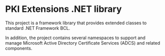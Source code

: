 # PKI Extensions .NET library

This project is a framework library that provides extended classes to standard .NET Framework BCL.

In addition, the project contains several namespaces to support and manage Microsoft Active Directory Certificate Services (ADCS) and related components.
